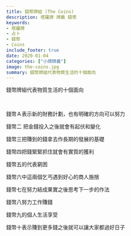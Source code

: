 ```yaml
---
title: 錢幣牌組 (The Coins) 
description: 塔羅牌 牌義 錢幣
keywords:
- 塔羅牌
- 占卜
- 錢幣
- Coins
include_footer: true
date: 2020-01-04
categories: ["小牌牌義"]
image: the-coins.jpg
summary: 錢幣牌組代表物質生活的十個面向
---
```


<p class="title is-3">錢幣牌組代表物質生活的十個面向</p>
<br/>
<p class="subtitle is-6">錢幣Ａ表示新的財務計劃，也有明確的方向可以努力</p>
<p class="subtitle is-6">錢幣二 把金錢投入之後就會有起伏和變化</p>
<p class="subtitle is-6">錢幣三把賺到的錢拿去作長期的發展的基礎</p>
<p class="subtitle is-6">錢幣四把錢緊緊抓住就會有實質的獲利</p>
<p class="subtitle is-6">錢幣五的代表窮困</p>
<p class="subtitle is-6">錢幣六中這兩個乞丐遇到好心的商人施捨</p>
<p class="subtitle is-6">錢幣七在努力結成果實之後思考下一步的作法</p>
<p class="subtitle is-6">錢幣八努力工作賺錢</p>
<p class="subtitle is-6">錢幣九的個人生活享受</p>
<p class="subtitle is-6">錢幣十表示賺到更多錢之後就可以讓大家都過好日子</p>
